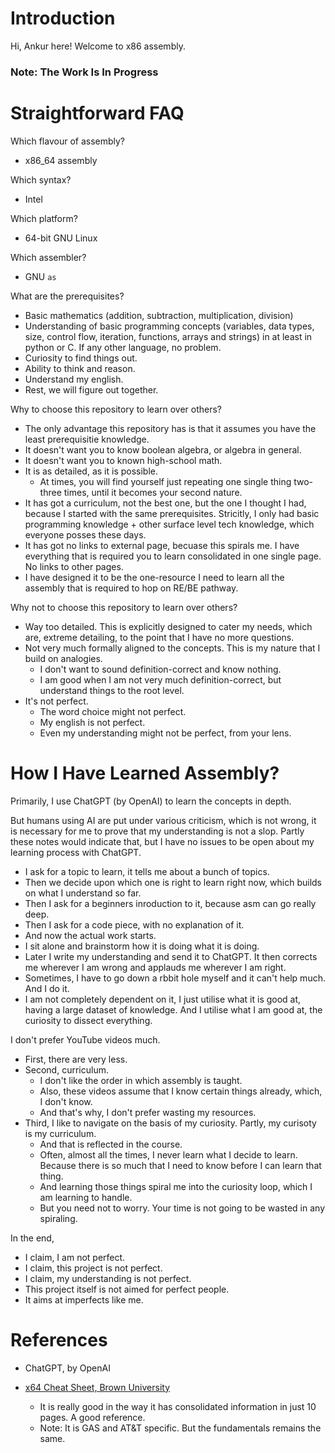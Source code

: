 # Introduction

Hi, Ankur here! Welcome to x86 assembly.

### Note: The Work Is In Progress

# Straightforward FAQ

Which flavour of assembly?
  - x86_64 assembly

Which syntax?
  - Intel

Which platform?
  - 64-bit GNU Linux

Which assembler?
  - GNU `as`

What are the prerequisites?
  - Basic mathematics (addition, subtraction, multiplication, division)
  - Understanding of basic programming concepts (variables, data types, size, control flow, iteration, functions, arrays and strings) in at least in python or C. If any other language, no problem.
  - Curiosity to find things out.
  - Ability to think and reason.
  - Understand my english.
  - Rest, we will figure out together.

Why to choose this repository to learn over others?
  - The only advantage this repository has is that it assumes you have the least prerequisitie knowledge.
  - It doesn't want you to know boolean algebra, or algebra in general.
  - It doesn't want you to known high-school math.
  - It is as detailed, as it is possible.
    - At times, you will find yourself just repeating one single thing two-three times, until it becomes your second nature.
  - It has got a curriculum, not the best one, but the one I thought I had, because I started with the same prerequisites. Stricitly, I only had basic programming knowledge + other surface level tech knowledge, which everyone posses these days.
  - It has got no links to external page, becuase this spirals me. I have everything that is required you to learn consolidated in one single page. No links to other pages.
  - I have designed it to be the one-resource I need to learn all the assembly that is required to hop on RE/BE pathway.

Why not to choose this repository to learn over others?
  - Way too detailed. This is explicitly designed to cater my needs, which are, extreme detailing, to the point that I have no more questions.
  - Not very much formally aligned to the concepts. This is my nature that I build on analogies.
    - I don't want to sound definition-correct and know nothing.
    - I am good when I am not very much definition-correct, but understand things to the root level.
  - It's not perfect.
    - The word choice might not perfect.
    - My english is not perfect.
    - Even my understanding might not be perfect, from your lens.

# How I Have Learned Assembly?

Primarily, I use ChatGPT (by OpenAI) to learn the concepts in depth.

But humans using AI are put under various criticism, which is not wrong, it is necessary for me to prove that my understanding is not a slop. Partly these notes would indicate that, but I have no issues to be open about my learning process with ChatGPT.
  - I ask for a topic to learn, it tells me about a bunch of topics.
  - Then we decide upon which one is right to learn right now, which builds on what I understand so far.
  - Then I ask for a beginners inroduction to it, because asm can go really deep.
  - Then I ask for a code piece, with no explanation of it.
  - And now the actual work starts.
  - I sit alone and brainstorm how it is doing what it is doing.
  - Later I write my understanding and send it to ChatGPT. It then corrects me wherever I am wrong and applauds me wherever I am right.
  - Sometimes, I have to go down a rbbit hole myself and it can't help much. And I do it.
  - I am not completely dependent on it, I just utilise what it is good at, having a large dataset of knowledge. And I utilise what I am good at, the curiosity to dissect everything.

I don't prefer YouTube videos much.
  - First, there are very less.
  - Second, curriculum.
    - I don't like the order in which assembly is taught.
    - Also, these videos assume that I know certain things already, which, I don't know.
    - And that's why, I don't prefer wasting my resources.
  - Third, I like to navigate on the basis of my curiosity. Partly, my curisoty is my curriculum.
    - And that is reflected in the course.
    - Often, almost all the times, I never learn what I decide to learn. Because there is so much that I need to know before I can learn that thing.
    - And learning those things spiral me into the curiosity loop, which I am learning to handle.
    - But you need not to worry. Your time is not going to be wasted in any spiraling.

In the end,
  - I claim, I am not perfect.
  - I claim, this project is not perfect.
  - I claim, my understanding is not perfect.
  - This project itself is not aimed for perfect people.
  - It aims at imperfects like me.

# References

+ ChatGPT, by OpenAI

+ [x64 Cheat Sheet, Brown University](https://cs.brown.edu/courses/cs033/docs/guides/x64_cheatsheet.pdf)
  + It is really good in the way it has consolidated information in just 10 pages. A good reference.
  + Note: It is GAS and AT&T specific. But the fundamentals remains the same.
